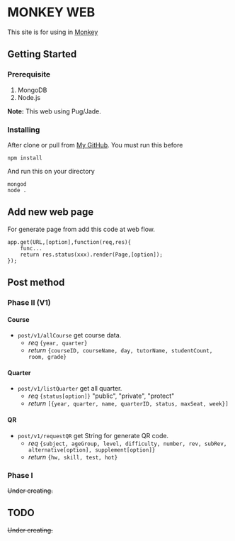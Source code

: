 # MONKEY WEB
This site is for using in [Monkey](https://monkey-monkey.com)

## Getting Started
### Prerequisite
1. MongoDB
2. Node.js

**Note:** This web using Pug/Jade.

### Installing
After clone or pull from [My GitHub](https://github.com/monkey-monkey/MonkeyWeb). You must run this before
```
npm install
```
And run this on your directory
```
mongod
node .
```

## Add new web page
For generate page from add this code at web flow.
```
app.get(URL,[option],function(req,res){
	func...
	return res.status(xxx).render(Page,[option]);
});
```

## Post method

### Phase II (V1)

#### Course
- `post/v1/allCourse` get course data.
	- *req* `{year, quarter}`
	- *return* `{courseID, courseName, day, tutorName, studentCount, room, grade}`

#### Quarter
- `post/v1/listQuarter` get all quarter.
	- *req* `{status[option]}` "public", "private", "protect"
	- *return* `[{year, quarter, name, quarterID, status, maxSeat, week}]`

#### QR
- `post/v1/requestQR` get String for generate QR code.
	- *req* `{subject, ageGroup, level, difficulty, number, rev, subRev, alternative[option], supplement[option]}`
	- *return* `{hw, skill, test, hot}`

### Phase I
~~Under creating.~~
## TODO
~~Under creating.~~
